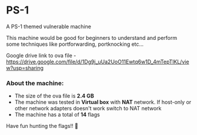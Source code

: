 # PS-1

A PS-1 themed vulnerable machine

This machine would be good for beginners to understand and perform some techniques like portforwarding, portknocking etc...

Google drive link to ova file - https://drive.google.com/file/d/1Dg9j_uUa2UoO11Ewtq6w1D_4mTepTlKL/view?usp=sharing

### About the machine:
- The size of the ova file is **2.4 GB**
- The machine was tested in **Virtual box** with **NAT** network. If host-only or other network adapters doesn't work switch to NAT network
- The machine has a total of **14** flags

Have fun hunting the flags!! 🥳
